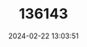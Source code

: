 ---
title: "136143"
category: "Sphaenorhynchus caramaschii"
draft: false
date: 2024-02-22 13:03:51
languages:
  English: ["Lime Treefrog"]
---